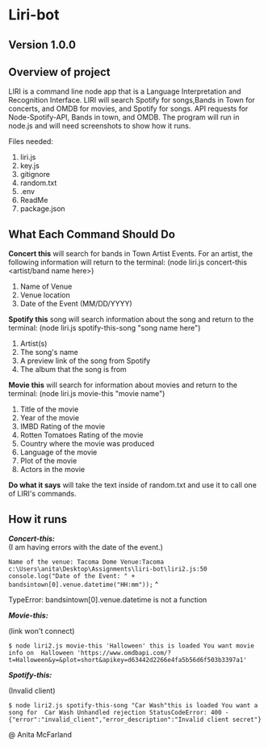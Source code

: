
# Liri-bot

## Version 1.0.0

## Overview of project

LIRI is a command line node app that is a Language Interpretation and Recognition Interface.
LIRI will search Spotify for songs,Bands in Town for concerts, and OMDB for movies, and Spotify for songs.
API requests for Node-Spotify-API, Bands in town, and OMDB.
The program will run in node.js and will need screenshots to show how it runs.

Files needed:

1. liri.js
2. key.js
3. gitignore
4. random.txt
5. .env
6. ReadMe
7. package.json

## What Each Command Should Do

**Concert this**
 will search for bands in Town Artist Events. For an artist, the following information will return to the terminal: (node liri.js concert-this <artist/band name here>)
1. Name of Venue
2. Venue location
3. Date of the Event (MM/DD/YYYY)

 **Spotify this** song will search information about the song and return to the terminal: (node liri.js spotify-this-song "song name here")
1. Artist(s)
2. The song's name
3. A preview link of the song from Spotify
4. The album that the song is from

**Movie this** will search for information about movies and return to the terminal: (node liri.js movie-this "movie name")

1. Title of the movie
2. Year of the movie
3. IMBD Rating of the movie
4. Rotten Tomatoes Rating of the movie
5. Country where the movie was produced
6. Language of the movie
7. Plot of the movie
8. Actors in the movie

**Do what it says** will take the text inside of random.txt and use it to call one of LIRI's commands.

## How it runs

***Concert-this:***  
(I am having errors with the date of the event.)

`Name of the venue: Tacoma Dome
Venue:Tacoma
c:\Users\anita\Desktop\Assignments\liri-bot\liri2.js:50
          console.log("Date of the Event: " + bandsintown[0].venue.datetime("HH:mm"));`
                                                                   ^

TypeError: bandsintown[0].venue.datetime is not a function

***Movie-this:***

(link won't connect)

`$ node liri2.js movie-this 'Halloween'
this is loaded
You want movie info on  Halloween
'https://www.omdbapi.com/?t=Halloween&y=&plot=short&apikey=d63442d2266e4fa5b56d6f503b3397a1'`

***Spotify-this:***

(Invalid client)

`$ node liri2.js spotify-this-song "Car Wash"this is loaded
You want a song for  Car Wash
Unhandled rejection StatusCodeError: 400 - {"error":"invalid_client","error_description":"Invalid client secret"}`

@ Anita McFarland